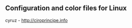 Configuration and color files for Linux
--------------------------------
cyruz - http://ciroprincipe.info
